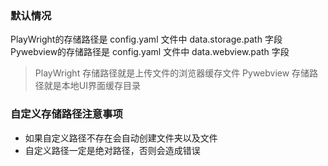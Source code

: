### 默认情况
PlayWright的存储路径是 config.yaml 文件中 data.storage.path 字段  
Pywebview的存储路径是 config.yaml 文件中 data.webview.path 字段
> PlayWright 存储路径就是上传文件的浏览器缓存文件
> Pywebview 存储路径就是本地UI界面缓存目录

### 自定义存储路径注意事项
- 如果自定义路径不存在会自动创建文件夹以及文件
- 自定义路径一定是绝对路径，否则会造成错误
